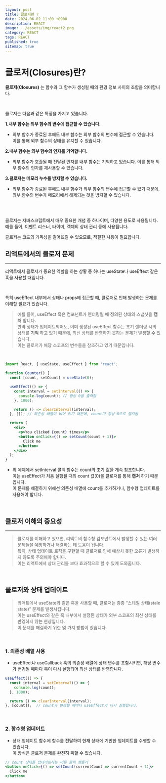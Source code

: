 ```yaml
---
layout: post
title: 클로저란 ?
date: 2024-06-02 11:00 +0900
description: REACT
image: ../assets/img/react2.png
category: REACT 
tags: REACT
published: true
sitemap: true
---
```

 

# 클로저(Closures)란?

**클로저(Closures)** 는 함수와 그 함수가 생성될 때의 환경 정보 사이의 조합을 의미합니다.   

<BR>

클로저는 다음과 같은 특징을 가지고 있습니다.   
    
**1.내부 함수는 외부 함수의 변수에 접근할 수 있습니다.**        
    
- 외부 함수가 종료된 후에도 내부 함수는 외부 함수의 변수에 접근할 수 있습니다.     
이를 통해 외부 함수의 상태를 유지할 수 있습니다.    

**2.내부 함수는 외부 함수의 인자를 기억합니다.**    
   
- 외부 함수가 호출될 때 전달된 인자를 내부 함수는 기억하고 있습니다. 이를 통해 외부 함수의 인자를 재사용할 수 있습니다.   
   
**3.클로저는 메모리 누수를 방지할 수 있습니다.**       
   
- 외부 함수가 종료된 후에도 내부 함수가 외부 함수의 변수에 접근할 수 있기 때문에, 외부 함수의 변수가 메모리에서 해제되는 것을 방지할 수 있습니다.   

<BR>
<BR>

클로저는 자바스크립트에서 매우 중요한 개념 중 하나이며, 다양한 용도로 사용됩니다.   
예를 들어, 이벤트 리스너, 타이머, 객체의 상태 관리 등에 사용됩니다.   
    
클로저는 코드의 가독성을 떨어뜨릴 수 있으므로, 적절한 사용이 필요합니다.   


## 리액트에서의 클로저 문제
---

 리액트에서 클로저가 중요한 역할을 하는 상황 중 하나는 useState나 useEffect 같은 훅을 사용할 때입니다.    

<BR>

 특히 useEffect 내부에서 상태나 props에 접근할 때, 클로저로 인해 발생하는 문제를 이해할 필요가 있습니다.   
    
 >예를 들어, useEffect 훅은 컴포넌트가 렌더링될 때 정의된 상태의 스냅샷을 **캡처** 합니다.     
 만약 상태가 업데이트되어도, 이미 생성된 useEffect 함수는 초기 렌더링 시의 상태를 **기억** 하고 있기 때문에, 최신 상태를 반영하지 못하는 문제가 발생할 수 있습니다.   
이는 클로저가 해당 스코프의 변수들을 참조하고 있기 때문입니다.   

<BR>


````jsx
import React, { useState, useEffect } from 'react';

function Counter() {
  const [count, setCount] = useState(0);

  useEffect(() => {
    const interval = setInterval(() => {
      console.log(count); // 항상 0을 출력함
    }, 1000);

    return () => clearInterval(interval);
  }, []); // 의존성 배열이 비어 있기 때문에, count가 항상 0으로 캡처됨

  return (
    <div>
      <p>You clicked {count} times</p>
      <button onClick={() => setCount(count + 1)}>
        Click me
      </button>
    </div>
  );
}
````
- 위 예제에서 setInterval 콜백 함수는 count의 초기 값을 계속 참조합니다.    
이는 useEffect가 처음 실행될 때의 count 값(0)을 클로저를 통해 **캡처** 하기 때문입니다.   
이 문제를 해결하기 위해선 의존성 배열에 count를 추가하거나, 함수형 업데이트를 사용해야 합니다.   

<BR>

## 클로저 이해의 중요성
---

> 클로저를 이해하고 있으면, 리액트의 함수형 컴포넌트에서 발생할 수 있는 여러 문제들을 예방하거나 해결하는 데 도움이 됩니다.    
특히, 상태 업데이트 로직을 구현할 때 클로저로 인해 예상치 못한 오류가 발생하지 않도록 주의해야 합니다.   
이는 리액트에서 상태 관리를 보다 효과적으로 할 수 있게 도와줍니다.   

<bR>

## 클로저와 상태 업데이트 
>리액트에서 useState와 같은 훅을 사용할 때, 클로저는 종종 “스테일 상태(stale state)” 문제를 발생시킵니다.   
이는 useEffect와 같은 훅 내부에서 설정된 상태가 외부 스코프의 최신 상태를 반영하지 않는 현상입니다.   
이 문제를 해결하기 위한 몇 가지 방법이 있습니다.    

<BR>

### 1. 	의존성 배열 사용
- useEffect나 useCallback 훅의 의존성 배열에 상태 변수를 포함시키면, 해당 변수가 변경될 때마다 훅이 다시 실행되어 최신 상태를 반영합니다.   

````jsx
useEffect(() => {
  const interval = setInterval(() => {
    console.log(count);
  }, 1000);

  return () => clearInterval(interval);
}, [count]);  // count가 변경될 때마다 useEffect가 다시 실행됩니다.
````

<BR>

### 2. 함수형 업데이트
- 상태 업데이트 함수에 함수를 전달하여 현재 상태에 기반한 업데이트를 수행할 수 있습니다.    
이 방식은 클로저 문제를 완전히 피할 수 있습니다.   

````jsx
// count 상태를 업데이트하는 버튼 클릭 핸들러
<button onClick={() => setCount(currentCount => currentCount + 1)}>
  Click me
</button>
````